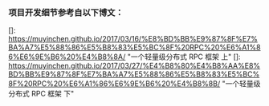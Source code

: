 ### 项目开发细节参考自以下博文：

[]: https://muyinchen.github.io/2017/03/16/%E8%BD%BB%E9%87%8F%E7%BA%A7%E5%88%86%E5%B8%83%E5%BC%8F%20RPC%20%E6%A1%86%E6%9E%B6%20%E4%B8%8A/	"一个轻量级分布式 RPC 框架 上"
[]: https://muyinchen.github.io/2017/03/27/%E4%B8%80%E4%B8%AA%E8%BD%BB%E9%87%8F%E7%BA%A7%E5%88%86%E5%B8%83%E5%BC%8F%20RPC%20%E6%A1%86%E6%9E%B6%20%E4%B8%8B/	"一个轻量级分布式 RPC 框架 下"

